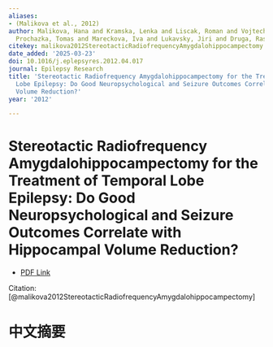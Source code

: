 ```yaml
---
aliases:
- (Malikova et al., 2012)
author: Malikova, Hana and Kramska, Lenka and Liscak, Roman and Vojtech, Zdenek and
  Prochazka, Tomas and Mareckova, Iva and Lukavsky, Jiri and Druga, Rastislav
citekey: malikova2012StereotacticRadiofrequencyAmygdalohippocampectomy
date_added: '2025-03-23'
doi: 10.1016/j.eplepsyres.2012.04.017
journal: Epilepsy Research
title: 'Stereotactic Radiofrequency Amygdalohippocampectomy for the Treatment of Temporal
  Lobe Epilepsy: Do Good Neuropsychological and Seizure Outcomes Correlate with Hippocampal
  Volume Reduction?'
year: '2012'

---
```

# Stereotactic Radiofrequency Amygdalohippocampectomy for the Treatment of Temporal Lobe Epilepsy: Do Good Neuropsychological and Seizure Outcomes Correlate with Hippocampal Volume Reduction?
- [PDF Link](zotero://open-pdf/library/items/YFQMQTVZ)

Citation: [@malikova2012StereotacticRadiofrequencyAmygdalohippocampectomy]

# 中文摘要
